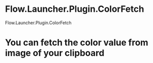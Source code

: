 # Flow.Launcher.Plugin.ColorFetch
Flow.Launcher.Plugin.ColorFetch
# You can fetch the color value from image of your clipboard
